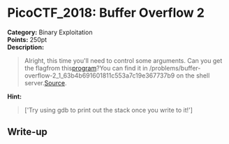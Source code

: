 <!-- This markdown file is writeup template. -->

# PicoCTF_2018:  Buffer Overflow 2

**Category:** Binary Exploitation  
**Points:** 250pt  
**Description:**

> Alright, this time you'll need to control some arguments. Can you get the flagfrom this[program](//2018shell2.picoctf.com/static/ea194056ef2dc8cb631296d567ba6cd3/vuln)?You can find it in /problems/buffer-overflow-2_1_63b4b691601811c553a7c19e367737b9 on the shell server.[Source](//2018shell2.picoctf.com/static/ea194056ef2dc8cb631296d567ba6cd3/vuln.c).

**Hint:**

> ['Try using gdb to print out the stack once you write to it!']

## Write-up
